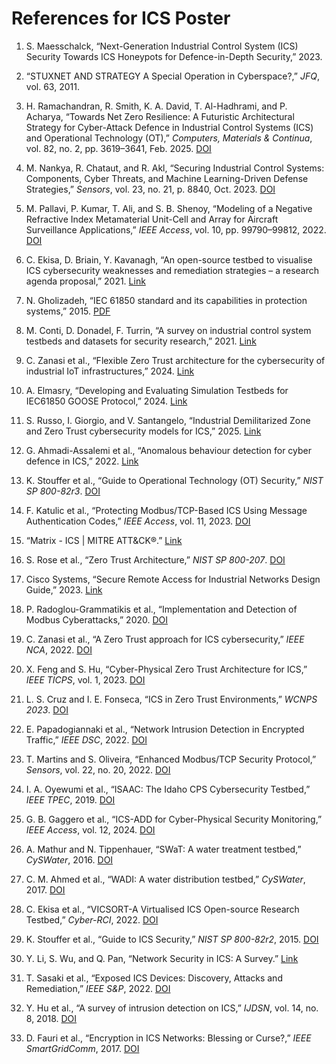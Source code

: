 # References for ICS Poster

1. S. Maesschalck, “Next-Generation Industrial Control System (ICS) Security Towards ICS Honeypots for Defence-in-Depth Security,” 2023.

2. “STUXNET AND STRATEGY A Special Operation in Cyberspace?,” *JFQ*, vol. 63, 2011.

3. H. Ramachandran, R. Smith, K. A. David, T. Al-Hadhrami, and P. Acharya, “Towards Net Zero Resilience: A Futuristic Architectural Strategy for Cyber-Attack Defence in Industrial Control Systems (ICS) and Operational Technology (OT),” *Computers, Materials & Continua*, vol. 82, no. 2, pp. 3619–3641, Feb. 2025. [DOI](https://doi.org/10.32604/CMC.2024.054802)

4. M. Nankya, R. Chataut, and R. Akl, “Securing Industrial Control Systems: Components, Cyber Threats, and Machine Learning-Driven Defense Strategies,” *Sensors*, vol. 23, no. 21, p. 8840, Oct. 2023. [DOI](https://doi.org/10.3390/S23218840)

5. M. Pallavi, P. Kumar, T. Ali, and S. B. Shenoy, “Modeling of a Negative Refractive Index Metamaterial Unit-Cell and Array for Aircraft Surveillance Applications,” *IEEE Access*, vol. 10, pp. 99790–99812, 2022. [DOI](https://doi.org/10.1109/ACCESS.2022.3206358)

6. C. Ekisa, D. Briain, Y. Kavanagh, “An open-source testbed to visualise ICS cybersecurity weaknesses and remediation strategies – a research agenda proposal,” 2021. [Link](https://ieeexplore.ieee.org/document/9467852)

7. N. Gholizadeh, “IEC 61850 standard and its capabilities in protection systems,” 2015. [PDF](https://www.politesi.polimi.it/bitstream/10589/123532/1/thesis.pdf)

8. M. Conti, D. Donadel, F. Turrin, “A survey on industrial control system testbeds and datasets for security research,” 2021. [Link](https://ieeexplore.ieee.org/document/9471765)

9. C. Zanasi et al., “Flexible Zero Trust architecture for the cybersecurity of industrial IoT infrastructures,” 2024. [Link](https://www.sciencedirect.com/science/article/pii/S1570870524000258)

10. A. Elmasry, “Developing and Evaluating Simulation Testbeds for IEC61850 GOOSE Protocol,” 2024. [Link](https://search.proquest.com/openview/0bd320fa8e93c8f2e1dd4b74561cb649)

11. S. Russo, I. Giorgio, and V. Santangelo, “Industrial Demilitarized Zone and Zero Trust cybersecurity models for ICS,” 2025. [Link](https://amslaurea.unibo.it/id/eprint/26737/)

12. G. Ahmadi-Assalemi et al., “Anomalous behaviour detection for cyber defence in ICS,” 2022. [Link](https://wlv.openrepository.com/handle/2436/625131)

13. K. Stouffer et al., “Guide to Operational Technology (OT) Security,” *NIST SP 800-82r3*. [DOI](https://doi.org/10.6028/NIST.SP.800-82r3)

14. F. Katulic et al., “Protecting Modbus/TCP-Based ICS Using Message Authentication Codes,” *IEEE Access*, vol. 11, 2023. [DOI](https://doi.org/10.1109/ACCESS.2023.3275443)

15. “Matrix - ICS | MITRE ATT&CK®.” [Link](https://attack.mitre.org/matrices/ics/)

16. S. Rose et al., “Zero Trust Architecture,” *NIST SP 800-207*. [DOI](https://doi.org/10.6028/NIST.SP.800-207)

17. Cisco Systems, “Secure Remote Access for Industrial Networks Design Guide,” 2023. [Link](https://www.cisco.com/go/offices)

18. P. Radoglou-Grammatikis et al., “Implementation and Detection of Modbus Cyberattacks,” 2020. [DOI](https://doi.org/10.1109/MOCAST49295.2020.9200287)

19. C. Zanasi et al., “A Zero Trust approach for ICS cybersecurity,” *IEEE NCA*, 2022. [DOI](https://doi.org/10.1109/NCA57778.2022.10013559)

20. X. Feng and S. Hu, “Cyber-Physical Zero Trust Architecture for ICS,” *IEEE TICPS*, vol. 1, 2023. [DOI](https://doi.org/10.1109/TICPS.2023.3333850)

21. L. S. Cruz and I. E. Fonseca, “ICS in Zero Trust Environments,” *WCNPS 2023*. [DOI](https://doi.org/10.1109/WCNPS60622.2023.10344788)

22. E. Papadogiannaki et al., “Network Intrusion Detection in Encrypted Traffic,” *IEEE DSC*, 2022. [DOI](https://doi.org/10.1109/DSC54232.2022.9888942)

23. T. Martins and S. Oliveira, “Enhanced Modbus/TCP Security Protocol,” *Sensors*, vol. 22, no. 20, 2022. [DOI](https://doi.org/10.3390/S22208024)

24. I. A. Oyewumi et al., “ISAAC: The Idaho CPS Cybersecurity Testbed,” *IEEE TPEC*, 2019. [DOI](https://doi.org/10.1109/TPEC.2019.8662189)

25. G. B. Gaggero et al., “ICS-ADD for Cyber-Physical Security Monitoring,” *IEEE Access*, vol. 12, 2024. [DOI](https://doi.org/10.1109/ACCESS.2024.3395991)

26. A. Mathur and N. Tippenhauer, “SWaT: A water treatment testbed,” *CySWater*, 2016. [DOI](https://doi.org/10.1109/CYSWATER.2016.7469060)

27. C. M. Ahmed et al., “WADI: A water distribution testbed,” *CySWater*, 2017. [DOI](https://doi.org/10.1145/3055366.3055375)

28. C. Ekisa et al., “VICSORT-A Virtualised ICS Open-source Research Testbed,” *Cyber-RCI*, 2022. [DOI](https://doi.org/10.1109/CYBER-RCI55324.2022.10032670)

29. K. Stouffer et al., “Guide to ICS Security,” *NIST SP 800-82r2*, 2015. [DOI](https://doi.org/10.6028/NIST.SP.800-82R2)

30. Y. Li, S. Wu, and Q. Pan, “Network Security in ICS: A Survey.” [Link](http://en.wikipedia.org/wiki/High-Level)

31. T. Sasaki et al., “Exposed ICS Devices: Discovery, Attacks and Remediation,” *IEEE S&P*, 2022. [DOI](https://doi.org/10.1109/SP46214.2022.9833730)

32. Y. Hu et al., “A survey of intrusion detection on ICS,” *IJDSN*, vol. 14, no. 8, 2018. [DOI](https://doi.org/10.1177/1550147718794615)

33. D. Fauri et al., “Encryption in ICS Networks: Blessing or Curse?,” *IEEE SmartGridComm*, 2017. [DOI](https://doi.org/10.1109/SMARTGRIDCOMM.2017.8340732)
